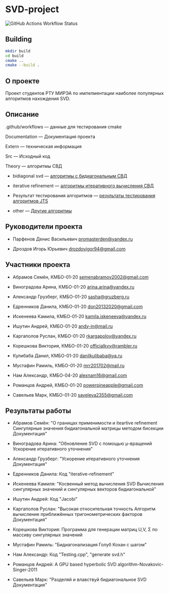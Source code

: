 # SVD-project

![GitHub Actions Workflow Status](https://img.shields.io/github/actions/workflow/status/MathPerv/SVD-project/cmake-multi-platform.yml)

## Building

```sh
mkdir build
cd build
cmake ..
cmake --build .
```

## О проекте

Проект студентов РТУ МИРЭА по импелментации наиболее популярных алгоритмов нахождения SVD.

## Описание

.github/workflows — данные для тестирования cmake

Documentation — Документация проекта

Extern — техническая информация

Src — Исходный код

Theory — алгоритмы СВД

 * bidiagonal svd — [алгоритмы с бидиагональным СВД](https://github.com/MathPerv/SVD-project/tree/main/theory/bidiagonal%20svd)
 
 * iterative refinement — [алгоритмы итеративного вычисления СВД](https://github.com/MathPerv/SVD-project/tree/main/theory/iterative%20refinement)
 
 * Результат тестирования алгоритмов — [результаты тестирования алгоритмов JTS](https://github.com/MathPerv/SVD-project/tree/main/theory/jacobi)
 
 * other — [Другие алгоритмы](https://github.com/MathPerv/SVD-project/tree/main/theory/other)

## Руководители проекта

* Парфенов Денис Васильевич
  promasterden@yandex.ru

* Дроздов Игорь Юрьевич
  drozdovigor94@gmail.com

## Участники проекта

* Абрамов Семён, КМБО-01-20
  semenabramov2002@gmail.com

* Виноградова Арина, КМБО-01-20
  arina.arina@yandex.ru

* Александр Грузберг, КМБО-01-20
  sasha@gruzberg.ru

* Едренников Данила, КМБО-01-20
  don20132020@gmail.com

* Искенеева Камила, КМБО-01-20
  kamila.iskeneeva@yandex.ru

* Ишутин Андрей, КМБО-01-20
  andy-in@mail.ru

* Каргаполов Руслан, КМБО-01-20
  rkargapolov@yandex.ru

* Корешкова Виктория, КМБО-01-20
  officialkvv@rambler.ru

* Кулибаба Данил, КМБО-01-20
  danilkulibaba@ya.ru

* Мустафин Рамиль, КМБО-01-20
  mrr201702@mail.ru

* Нам Александр, КМБО-04-20
  alexnam16@gmail.com

* Романцов Андрей, КМБО-01-20
  powerpineapple@gmail.com

* Савельев Марк, КМБО-01-20
  saveleva2355@gmail.com

## Результаты работы
* Абрамов Семён: "О границах применимости и iteartive refinement
Сингулярные значения бидиагональной матрицы методом бисекции
Документация"

* Виноградова Арина:
"Обновление SVD с помощью μ-вращений
Ускорение итеративного уточнения"

* Александр Грузберг:
"Ускорение итеративного уточнения
Документация"

* Едренников Данила:
Код "iterative-refinement"

* Искенеева Камиля:
"Косвенный метод вычисления SVD
Вычисления сингулярных значений и сингулярных векторов бидиагональной"

* Ишутин Андрей:
Код "Jacobi"

* Каргаполов Руслан:
"Высокая относительная точность
Алгоритм вычисление приближённых тригонометрических факторов
Документация"

* Корешкова Виктория:
Программа для генерации матриц U,V, Σ по массиву сингулярных значений

* Мустафин Рамиль:
"Бидиагонализация
Голуб Кохан с шагом"

* Нам Александр:
Код "Testing.cpp", "generate svd.h"

* Романцов Андрей:
A GPU based hyperbolic SVD algorithm-Novakovic-Singer-2011

* Савельев Марк:
"Разделяй и влавствуй бидиагональное SVD
Документация"
